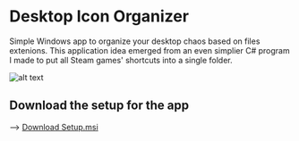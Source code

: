# Desktop Icon Organizer
Simple Windows app to organize your desktop chaos based on files extenions. This application idea emerged from an even simplier C# program I made to put all Steam games' shortcuts into a single folder.


![alt text](https://i.pinimg.com/originals/2c/38/7c/2c387cdf0f79923eb7f6a29af40a0fb5.jpg)


## Download the setup for the app

--> [Download Setup.msi](https://github.com/TomasMileto/Desktop-Icon-Organizer/blob/main/Setup.msi?raw=true "You can trust me")

